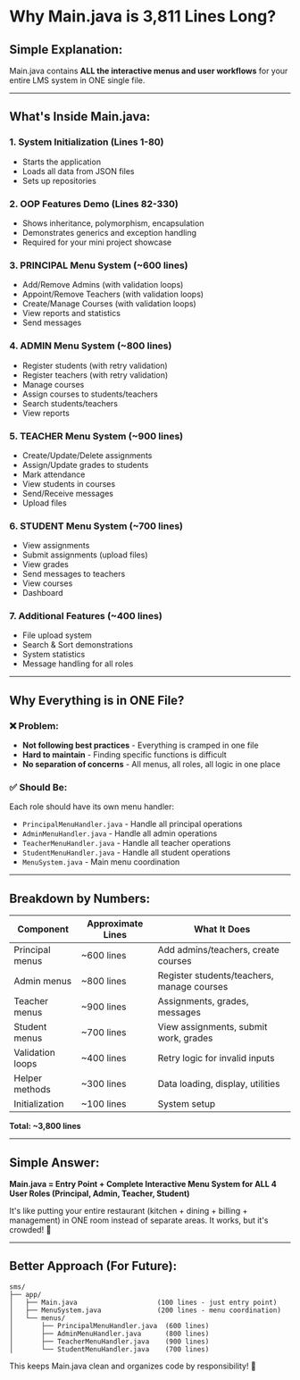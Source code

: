 # Why Main.java is 3,811 Lines Long?

## Simple Explanation:

Main.java contains **ALL the interactive menus and user workflows** for your entire LMS system in ONE single file.

---

## What's Inside Main.java:

### 1. **System Initialization** (Lines 1-80)
- Starts the application
- Loads all data from JSON files
- Sets up repositories

### 2. **OOP Features Demo** (Lines 82-330)
- Shows inheritance, polymorphism, encapsulation
- Demonstrates generics and exception handling
- Required for your mini project showcase

### 3. **PRINCIPAL Menu System** (~600 lines)
- Add/Remove Admins (with validation loops)
- Appoint/Remove Teachers (with validation loops)
- Create/Manage Courses (with validation loops)
- View reports and statistics
- Send messages

### 4. **ADMIN Menu System** (~800 lines)
- Register students (with retry validation)
- Register teachers (with retry validation)
- Manage courses
- Assign courses to students/teachers
- Search students/teachers
- View reports

### 5. **TEACHER Menu System** (~900 lines)
- Create/Update/Delete assignments
- Assign/Update grades to students
- Mark attendance
- View students in courses
- Send/Receive messages
- Upload files

### 6. **STUDENT Menu System** (~700 lines)
- View assignments
- Submit assignments (upload files)
- View grades
- Send messages to teachers
- View courses
- Dashboard

### 7. **Additional Features** (~400 lines)
- File upload system
- Search & Sort demonstrations
- System statistics
- Message handling for all roles

---

## Why Everything is in ONE File?

### ❌ **Problem:**
- **Not following best practices** - Everything is cramped in one file
- **Hard to maintain** - Finding specific functions is difficult
- **No separation of concerns** - All menus, all roles, all logic in one place

### ✅ **Should Be:**
Each role should have its own menu handler:
- `PrincipalMenuHandler.java` - Handle all principal operations
- `AdminMenuHandler.java` - Handle all admin operations
- `TeacherMenuHandler.java` - Handle all teacher operations
- `StudentMenuHandler.java` - Handle all student operations
- `MenuSystem.java` - Main menu coordination

---

## Breakdown by Numbers:

| Component | Approximate Lines | What It Does |
|-----------|------------------|--------------|
| Principal menus | ~600 lines | Add admins/teachers, create courses |
| Admin menus | ~800 lines | Register students/teachers, manage courses |
| Teacher menus | ~900 lines | Assignments, grades, messages |
| Student menus | ~700 lines | View assignments, submit work, grades |
| Validation loops | ~400 lines | Retry logic for invalid inputs |
| Helper methods | ~300 lines | Data loading, display, utilities |
| Initialization | ~100 lines | System setup |

**Total: ~3,800 lines**

---

## Simple Answer:

**Main.java = Entry Point + Complete Interactive Menu System for ALL 4 User Roles (Principal, Admin, Teacher, Student)**

It's like putting your entire restaurant (kitchen + dining + billing + management) in ONE room instead of separate areas. It works, but it's crowded! 🏢

---

## Better Approach (For Future):

```
sms/
├── app/
│   ├── Main.java                    (100 lines - just entry point)
│   ├── MenuSystem.java              (200 lines - menu coordination)
│   └── menus/
│       ├── PrincipalMenuHandler.java  (600 lines)
│       ├── AdminMenuHandler.java      (800 lines)
│       ├── TeacherMenuHandler.java    (900 lines)
│       └── StudentMenuHandler.java    (700 lines)
```

This keeps Main.java clean and organizes code by responsibility! 📁

